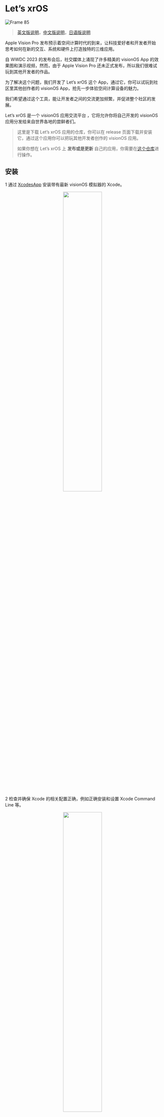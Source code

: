 # Let’s xrOS

![Frame 85](https://github.com/XRealityZone/Let-us-xrOS/assets/11788119/7a956446-8050-40c1-af39-c75a883f50db)

> [英文版说明](https://github.com/XRealityZone/Let-us-xrOS/blob/main/README.md)，[中文版说明](https://github.com/XRealityZone/Let-us-xrOS/blob/main/README_CN.md)，[日语版说明](https://github.com/XRealityZone/Let-us-xrOS/blob/main/README_JP.md)

Apple Vision Pro 发布预示着空间计算时代的到来，让科技爱好者和开发者开始思考如何在新的交互、系统和硬件上打造独特的三维应用。

自 WWDC 2023 的发布会后，社交媒体上涌现了许多精美的 visionOS App 的效果图和演示视频，然而，由于 Apple Vision Pro 还未正式发布，所以我们很难试玩到其他开发者的作品。

为了解决这个问题，我们开发了 Let’s xrOS 这个 App，通过它，你可以试玩到社区里其他创作者的 visionOS App，抢先一步体验空间计算设备的魅力。

我们希望通过这个工具，能让开发者之间的交流更加频繁，并促进整个社区的发展。

Let’s xrOS 是一个 visionOS 应用交流平台 ，它将允许你将自己开发的 visionOS 应用分发给来自世界各地的尝鲜者们。

> 这里是下载 Let’s xrOS 应用的仓库，你可以在 release 页面下载并安装它，通过这个应用你可以把玩其他开发者创作的 visionOS 应用。
>  
> 如果你想在 Let’s xrOS 上 **发布或是更新** 自己的应用，你需要在[这个仓库](https://github.com/XRealityZone/XRApps)进行操作。

## 安装

1 通过 [XcodesApp](https://github.com/XcodesOrg/XcodesApp) 安装带有最新 visionOS 模拟器的 Xcode。

<div align="center">
  <img src="https://github.com/XRealityZone/Let-s-xrOS/assets/11788119/dc3edbfd-0d51-4fbd-80a5-e40017373145" width="50%" height="50%">
</div>

2 检查并确保 Xcode 的相关配置正确，例如正确安装和设置 Xcode Command Line 等。

<div align="center">
  <img src="https://github.com/XRealityZone/Let-s-xrOS/assets/11788119/7d911e5f-c526-4d2f-9fcf-c76921f124e6" width="50%" height="50%">
</div>

3 在 [Release 页面](https://github.com/XRealityZone/Let-us-xrOS/releases/tag/1.0)下载并安装最新版本的 Let's xrOS 的客户端应用

<div align="center">
  <img src="https://github.com/XRealityZone/Let-us-xrOS/assets/11788119/f23a7975-c180-47a2-b538-96456e59beba" width="50%" height="50%">
</div>

## 使用

* 首次启动应用后，软件会拉取应用仓库中心的数据，当数据下载完毕后，会进入应用首页，如下图所示：

<div align="center">
  <img src="https://github.com/XRealityZone/Let-us-xrOS/assets/11788119/76138432-2087-4840-9d99-f9af400aefcf" width="50%" height="50%">
</div>

* 当你发现某个应用更新，但 Let's xrOS 没有展示，可以在下载详情页点击 Check 按钮来更新应用仓库中心的数据，如下图所示：

<div align="center">
  <img src="https://github.com/XRealityZone/Let-us-xrOS/assets/11788119/f9d209e5-cefc-46d6-9b5e-206eca26a61e" width="50%" height="50%">
</div>

## 关于 XReality.Zone 

<div align="center">
  <img src="https://github.com/XRealityZone/Let-us-xrOS/assets/11788119/f8220caf-75b8-41ce-88e0-491988bbee16" width="50%" height="50%">
</div>

**XRealityZone是一个专注于XR的创作者社区，我们的目标是使XR开发更容易!** 我们希望通过深入浅出的文章、教程，简单但有用的工具，活跃但不聒噪的讨论组等形式，帮助任何一个有志于在 XR 世界进行创造和深耕的创作者。

我们坚信，一个人可能会走得很快，但只有一群人才能走得更远，目前，我们正专注于以下这些内容：

- **[XR 世界导览](https://xreality.zone/zh/tags/newsletter/)**：这是一个只为你奉上高质量 XR 资讯的期刊，平均半个月一期，希望给你每次的阅读都带来 “爽快” 的阅读体验
- **[XR 开发文章](https://xreality.zone/zh/tags/article/)**：在 XR 开发资料匮乏的时代，我们希望将我们已有的知识呈现出来，给贫瘠的沙漠带来一丝充满希望的绿意。

> 如果你熟悉英语，你可以通过以下方式找到我们:[官方网站(EN)](https://xreality.zone/en/), [X(twitter)](https://twitter.com/XRealityZone), [Medium](https://medium.com/@xreality.zone)。
>
> 如果您熟悉中文，您还可以通过以下方式找到我们:[官方网站(CN)](https://xreality.zone/zh/), [微博](https://m.weibo.cn/u/6874667850), [即刻](https://web.okjike.com/u/ab5d744a-7d44-4a68-8e66-af6b49515252), [微信公众号](http://weixin.qq.com/r/qzkSCsjEK5VUrYxp92y5), [稀土掘金](https://juejin.cn/user/1075772629977741)。

如果你对我们所做的事情感兴趣，非常欢迎你通过 [Email](mailto:xreality.zone@outlook.com) 与我们联系。

## 关于 Let's xrOS

Let's xrOS 是由 [XR 基地](https://xreality.zone/) 发起的，主要参与者有 [Ryan Zhu](https://github.com/underthestars-zhy)，[Lakr](https://github.com/Lakr233)，[SketchK](https://github.com/SketchK)，[Onee](https://github.com/OneeMe) 。

如果你想参与到我们的开发，或者想为这个项目贡献代码，欢迎与通过 [Email](mailto:xreality.zone@outlook.com) 与我们联系。
